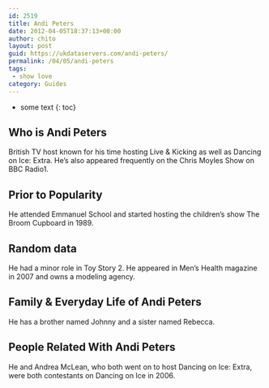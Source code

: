 ```yaml
---
id: 2519
title: Andi Peters
date: 2012-04-05T18:37:13+00:00
author: chito
layout: post
guid: https://ukdataservers.com/andi-peters/
permalink: /04/05/andi-peters
tags:
 - show love
category: Guides
---
```


* some text
{: toc}


## Who is  Andi Peters
                  
                  
                  
British TV host known for his time hosting Live & Kicking as well as Dancing on Ice: Extra. He&#8217;s also appeared frequently on the Chris Moyles Show on BBC Radio1.
                  
                
                
                
## Prior to Popularity 
                  
                  
                  
He attended Emmanuel School and started hosting the children&#8217;s show The Broom Cupboard in 1989.
                  
                
                
                
## Random data 
                  
                  
                  
He had a minor role in Toy Story 2. He appeared in Men&#8217;s Health magazine in 2007 and owns a modeling agency.
                  
                
                
                
## Family & Everyday Life of Andi Peters
                  
                  
                  
He has a brother named Johnny and a sister named Rebecca.
                  
                
                
                
## People Related With  Andi Peters
                  
                  
                  
He and Andrea McLean, who both went on to host Dancing on Ice: Extra, were both contestants on Dancing on Ice in 2006.
                  
                
              
            
          
          
          
    
    
  

